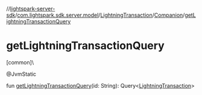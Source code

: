 //[lightspark-server-sdk](../../../../index.md)/[com.lightspark.sdk.server.model](../../index.md)/[LightningTransaction](../index.md)/[Companion](index.md)/[getLightningTransactionQuery](get-lightning-transaction-query.md)

# getLightningTransactionQuery

[common]\

@JvmStatic

fun [getLightningTransactionQuery](get-lightning-transaction-query.md)(id: String): Query&lt;[LightningTransaction](../index.md)&gt;
